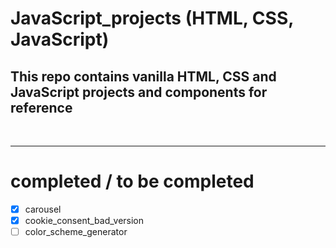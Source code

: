 # JavaScript_projects (HTML, CSS, JavaScript)

## This repo contains vanilla HTML, CSS and JavaScript projects and components for reference

<br/><hr>

# completed / to be completed

- [x] carousel
- [x] cookie_consent_bad_version
- [ ] color_scheme_generator

